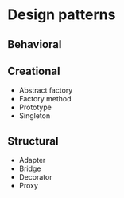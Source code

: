 # Design patterns

## Behavioral

## Creational
* Abstract factory
* Factory method
* Prototype
* Singleton

## Structural
* Adapter
* Bridge
* Decorator
* Proxy